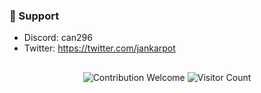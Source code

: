 <p align='center'>
</p>


### 🧰 Support
- Discord: can296
- Twitter: https://twitter.com/jankarpot

##  



<p align="center">
  <img src="https://img.shields.io/badge/contributions-welcome-brightgreen.svg?style=flat" alt="Contribution Welcome">
  <img src="https://visitor-badge.laobi.icu/badge?page_id=geniuscan-db" alt="Visitor Count">
</p>
